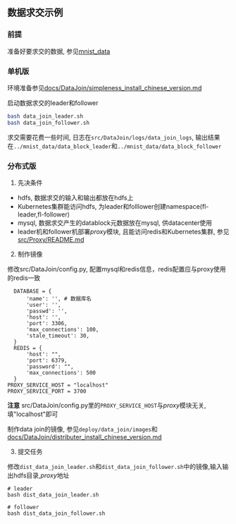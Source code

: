 数据求交示例
--------
### 前提
准备好要求交的数据, 参见[mnist_data](../mnist_data/README.md)

### 单机版
环境准备参见[docs/DataJoin/simpleness_install_chinese_version.md](../../docs/DataJoin/simpleness_install_chinese_version.md)

启动数据求交的leader和follower
```bash 
bash data_join_leader.sh
bash data_join_follower.sh
```
求交需要花费一些时间, 日志在`src/DataJoin/logs/data_join_logs`, 输出结果在`../mnist_data/data_block_leader`和`../mnist_data/data_block_follower`

### 分布式版
1. 先决条件
  - hdfs, 数据求交的输入和输出都放在hdfs上
  - Kubernetes集群能访问hdfs, 为leader和folllower创建namespace(fl-leader,fl-follower)
  - mysql, 数据求交产生的datablock元数据放在mysql, 供datacenter使用
  - leader机和follower机部署*proxy*模块, 且能访问redis和Kubernetes集群, 参见[src/Proxy/README.md](../../src/Proxy/README.md)

2. 制作镜像
  
  修改src/DataJoin/config.py,
  配置mysql和redis信息，redis配置应与proxy使用的redis一致

  ```
    DATABASE = {
        'name': '', # 数据库名
        'user': '',
        'passwd': '',
        'host': '',
        'port': 3306,
        'max_connections': 100,
        'stale_timeout': 30,
    }
    REDIS = {
        'host': "",
        'port': 6379,
        'password': "",
        'max_connections': 500
    }
  PROXY_SERVICE_HOST = "localhost"
  PROXY_SERVICE_PORT = 3700

  ```

  **注意** src/DataJoin/config.py里的`PROXY_SERVICE_HOST`与*proxy*模块无关, 填"localhost"即可

  制作data join的镜像,
  参见`deploy/data_join/images`和[docs/DataJoin/distributer_install_chinese_version.md](../../docs/DataJoin/distributer_install_chinese_version.md)

3. 提交任务

  修改`dist_data_join_leader.sh`和`dist_data_join_follower.sh`中的镜像,输入输出hdfs目录,*proxy*地址

  ```
  # leader
  bash dist_data_join_leader.sh 

  # follower 
  bash dist_data_join_follower.sh 
  
  ```

